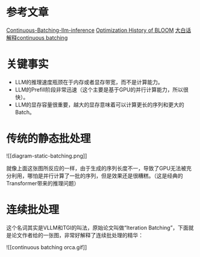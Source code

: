 
# 参考文章

[Continuous-Batching-llm-inference](https://www.anyscale.com/blog/continuous-batching-llm-inference)
[Optimization History of BLOOM](https://huggingface.co/blog/zh/bloom-inference-optimization)
[大白话解释continuous batching](https://zhuanlan.zhihu.com/p/680123256)

# 关键事实

- LLM的推理速度瓶颈在于内存或者显存带宽，而不是计算能力。
- LLM的Prefill阶段非常迅速（这个主要是基于GPU的并行计算能力，所以很快）。
- LLM的显存容量很重要，越大的显存意味着可以计算更长的序列和更大的Batch。

# 传统的静态批处理

![[diagram-static-batching.png]]

就像上面这张图所反应的一样，由于生成的序列长度不一，导致了GPU无法被充分利用，哪怕是并行计算了一批的序列，但是效果还是很糟糕。（这是经典的Transformer带来的推理问题）

# 连续批处理

这个名词其实是VLLM和TGI的叫法，原始论文叫做“Iteration Batching”，下面就是论文作者给的一张图，非常好解释了连续批处理的精华：

![[continuous batching orca.gif]]

